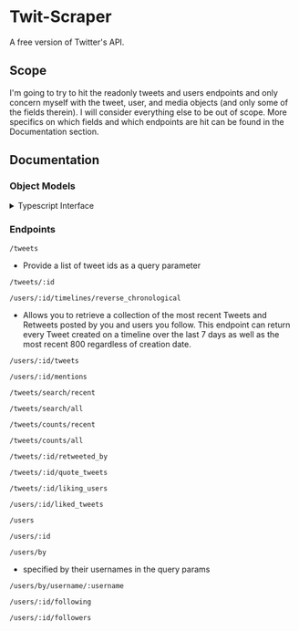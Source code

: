 # Twit-Scraper

A free version of Twitter's API.

## Scope

I'm going to try to hit the readonly tweets and users endpoints and only concern myself with the tweet, user, and media objects (and only some of the fields therein). I will consider everything else to be out of scope. More specifics on which fields and which endpoints are hit can be found in the Documentation section.

## Documentation

### Object Models

<details>
<summary>Typescript Interface</summary>
<br>
<pre><code class="language-typescript">export interface Tweet {
  id: string
  text: string
  edit_history_tweet_ids: string[]
  attachments?: {
    poll_ids?: string[]
    media_keys?: string[]
  }
  author_id?: string
  conversation_id?: string
  created_at?: string // date string in the iso-8601 format
  edit_controls?: {
    edits_remaining: number
    is_edit_eligible: boolean
    editable_until: string // date string in the iso-8601 format
  }
  entities?: {
    hashtags?: Array&lt;{
      start: number
      end: number
      tag: string
    }&gt;
    mentions?: Array&lt;{
      start: number
      end: number
      username: string
    }&gt;
    urls?: Array&lt;{
      start: number
      end: number
      url: string
      expanded_url: string
      display_url: string
    }&gt;
  }
  in_reply_to_user_id?: string
  lang?: string // BCP47 language tag
  public_metrics?: {
    retweet_count: number
    reply_count: number
    like_count: number
    quote_count: number
    impression_count?: number
  }
  possibly_sensitive?: boolean
  referenced_tweets?: Array&lt;{
    type: 'retweeted' | 'replied_to' | 'quoted'
    id: string
  }&gt;
  reply_settings?: 'everyone' | 'mentioned_users' | 'followers'
  source?: string
}</code></pre>
</details>

### Endpoints

`/tweets`

- Provide a list of tweet ids as a query parameter

`/tweets/:id`

`/users/:id/timelines/reverse_chronological`

- Allows you to retrieve a collection of the most recent Tweets and Retweets posted by you and users you follow. This endpoint can return every Tweet created on a timeline over the last 7 days as well as the most recent 800 regardless of creation date.

`/users/:id/tweets`

`/users/:id/mentions`

`/tweets/search/recent`

`/tweets/search/all`

`/tweets/counts/recent`

`/tweets/counts/all`

`/tweets/:id/retweeted_by`

`/tweets/:id/quote_tweets`

`/tweets/:id/liking_users`

`/users/:id/liked_tweets`

`/users`

`/users/:id`

`/users/by`

- specified by their usernames in the query params

`/users/by/username/:username`

`/users/:id/following`

`/users/:id/followers`
